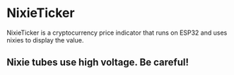 # NixieTicker
NixieTicker is a cryptocurrency price indicator that runs on ESP32 and uses nixies to display the value. 
## Nixie tubes use high voltage. Be careful!
